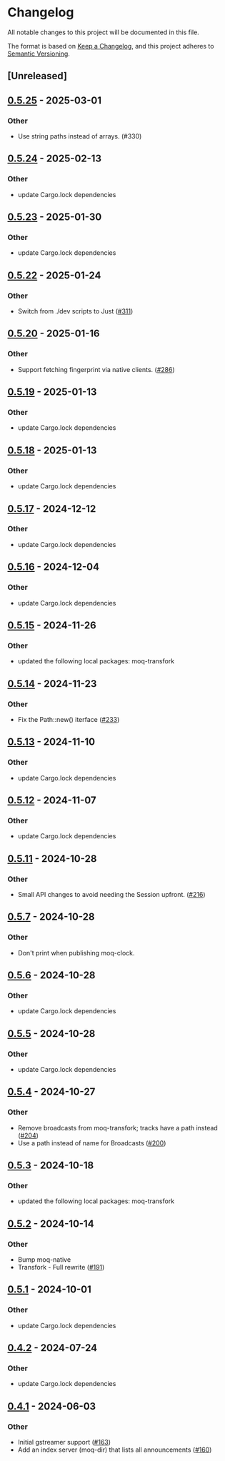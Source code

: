 # Changelog
All notable changes to this project will be documented in this file.

The format is based on [Keep a Changelog](https://keepachangelog.com/en/1.0.0/),
and this project adheres to [Semantic Versioning](https://semver.org/spec/v2.0.0.html).

## [Unreleased]

## [0.5.25](https://github.com/kixelated/moq-rs/compare/moq-clock-v0.5.24...moq-clock-v0.5.25) - 2025-03-01

### Other

- Use string paths instead of arrays. (#330)

## [0.5.24](https://github.com/kixelated/moq-rs/compare/moq-clock-v0.5.23...moq-clock-v0.5.24) - 2025-02-13

### Other

- update Cargo.lock dependencies

## [0.5.23](https://github.com/kixelated/moq-rs/compare/moq-clock-v0.5.22...moq-clock-v0.5.23) - 2025-01-30

### Other

- update Cargo.lock dependencies

## [0.5.22](https://github.com/kixelated/moq-rs/compare/moq-clock-v0.5.21...moq-clock-v0.5.22) - 2025-01-24

### Other

- Switch from ./dev scripts to Just ([#311](https://github.com/kixelated/moq-rs/pull/311))

## [0.5.20](https://github.com/kixelated/moq-rs/compare/moq-clock-v0.5.19...moq-clock-v0.5.20) - 2025-01-16

### Other

- Support fetching fingerprint via native clients. ([#286](https://github.com/kixelated/moq-rs/pull/286))

## [0.5.19](https://github.com/kixelated/moq-rs/compare/moq-clock-v0.5.18...moq-clock-v0.5.19) - 2025-01-13

### Other

- update Cargo.lock dependencies

## [0.5.18](https://github.com/kixelated/moq-rs/compare/moq-clock-v0.5.17...moq-clock-v0.5.18) - 2025-01-13

### Other

- update Cargo.lock dependencies

## [0.5.17](https://github.com/kixelated/moq-rs/compare/moq-clock-v0.5.16...moq-clock-v0.5.17) - 2024-12-12

### Other

- update Cargo.lock dependencies

## [0.5.16](https://github.com/kixelated/moq-rs/compare/moq-clock-v0.5.15...moq-clock-v0.5.16) - 2024-12-04

### Other

- update Cargo.lock dependencies

## [0.5.15](https://github.com/kixelated/moq-rs/compare/moq-clock-v0.5.14...moq-clock-v0.5.15) - 2024-11-26

### Other

- updated the following local packages: moq-transfork

## [0.5.14](https://github.com/kixelated/moq-rs/compare/moq-clock-v0.5.13...moq-clock-v0.5.14) - 2024-11-23

### Other

- Fix the Path::new() iterface ([#233](https://github.com/kixelated/moq-rs/pull/233))

## [0.5.13](https://github.com/kixelated/moq-rs/compare/moq-clock-v0.5.12...moq-clock-v0.5.13) - 2024-11-10

### Other

- update Cargo.lock dependencies

## [0.5.12](https://github.com/kixelated/moq-rs/compare/moq-clock-v0.5.11...moq-clock-v0.5.12) - 2024-11-07

### Other

- update Cargo.lock dependencies

## [0.5.11](https://github.com/kixelated/moq-rs/compare/moq-clock-v0.5.10...moq-clock-v0.5.11) - 2024-10-28

### Other

- Small API changes to avoid needing the Session upfront. ([#216](https://github.com/kixelated/moq-rs/pull/216))

## [0.5.7](https://github.com/kixelated/moq-rs/compare/moq-clock-v0.5.6...moq-clock-v0.5.7) - 2024-10-28

### Other

- Don't print when publishing moq-clock.

## [0.5.6](https://github.com/kixelated/moq-rs/compare/moq-clock-v0.5.5...moq-clock-v0.5.6) - 2024-10-28

### Other

- update Cargo.lock dependencies

## [0.5.5](https://github.com/kixelated/moq-rs/compare/moq-clock-v0.5.4...moq-clock-v0.5.5) - 2024-10-28

### Other

- update Cargo.lock dependencies

## [0.5.4](https://github.com/kixelated/moq-rs/compare/moq-clock-v0.5.3...moq-clock-v0.5.4) - 2024-10-27

### Other

- Remove broadcasts from moq-transfork; tracks have a path instead ([#204](https://github.com/kixelated/moq-rs/pull/204))
- Use a path instead of name for Broadcasts ([#200](https://github.com/kixelated/moq-rs/pull/200))

## [0.5.3](https://github.com/kixelated/moq-rs/compare/moq-clock-v0.5.2...moq-clock-v0.5.3) - 2024-10-18

### Other

- updated the following local packages: moq-transfork

## [0.5.2](https://github.com/kixelated/moq-rs/compare/moq-clock-v0.5.1...moq-clock-v0.5.2) - 2024-10-14

### Other

- Bump moq-native
- Transfork - Full rewrite  ([#191](https://github.com/kixelated/moq-rs/pull/191))

## [0.5.1](https://github.com/kixelated/moq-rs/compare/moq-clock-v0.5.0...moq-clock-v0.5.1) - 2024-10-01

### Other

- update Cargo.lock dependencies

## [0.4.2](https://github.com/kixelated/moq-rs/compare/moq-clock-v0.4.1...moq-clock-v0.4.2) - 2024-07-24

### Other
- update Cargo.lock dependencies

## [0.4.1](https://github.com/kixelated/moq-rs/compare/moq-clock-v0.4.0...moq-clock-v0.4.1) - 2024-06-03

### Other
- Initial gstreamer support ([#163](https://github.com/kixelated/moq-rs/pull/163))
- Add an index server (moq-dir) that lists all announcements ([#160](https://github.com/kixelated/moq-rs/pull/160))
